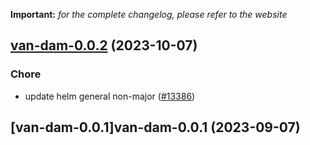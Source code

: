 **Important:**
*for the complete changelog, please refer to the website*




## [van-dam-0.0.2](https://github.com/truecharts/charts/compare/van-dam-0.0.1...van-dam-0.0.2) (2023-10-07)

### Chore

- update helm general non-major ([#13386](https://github.com/truecharts/charts/issues/13386))
  
  


## [van-dam-0.0.1]van-dam-0.0.1 (2023-09-07)

